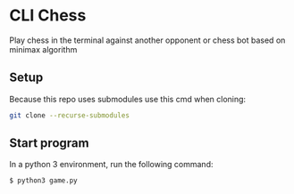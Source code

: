 # CLI Chess
Play chess in the terminal against another opponent or chess bot based on minimax algorithm

## Setup
Because this repo uses submodules use this cmd when cloning:
```bash
git clone --recurse-submodules
```

## Start program
In a python 3 environment, run the following command:
```bash
$ python3 game.py